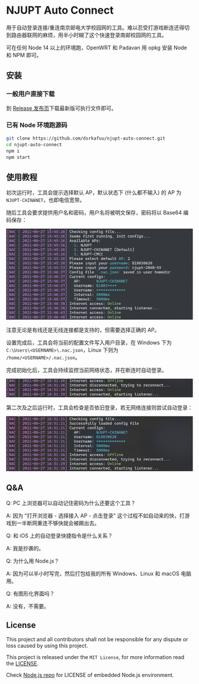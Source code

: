 # NJUPT Auto Connect

用于自动登录连接/重连南京邮电大学校园网的工具。难以忍受打游戏断连还得切到路由器联网的麻烦，用半小时糊了这个快速登录南邮校园网的工具。

可在任何 Node 14 以上的环境跑，OpenWRT 和 Padavan 用 opkg 安装 Node 和 NPM 即可。

## 安装

### 一般用户直接下载

到 [Release 发布页](https://github.com/dsrkafuu/njupt-auto-connect/releases)下载最新版可执行文件即可。

### 已有 Node 环境跑源码

```sh
git clone https://github.com/dsrkafuu/njupt-auto-connect.git
cd njupt-auto-connect
npm i
npm start
```

## 使用教程

初次运行时，工具会提示选择默认 AP，默认状态下 (什么都不输入) 的 AP 为 `NJUPT-CHINANET`，也即电信宽带。

随后工具会要求提供用户名和密码，用户名将被明文保存，密码将以 Base64 编码保存：

![](https://raw.githubusercontent.com/dsrkafuu/njupt-auto-connect/main/assets/init.jpg)

注意无论是有线还是无线连接都是支持的，但需要选择正确的 AP。

设置完成后，工具会将当前的配置文件写入用户目录，在 Windows 下为 `C:\Users\<USERNAME>\.nac.json`，Linux 下则为 `/home/<USERNAME>/.nac.json`。

完成初始化后，工具会持续监控当前网络状态，并在断连时自动登录。

![](https://raw.githubusercontent.com/dsrkafuu/njupt-auto-connect/main/assets/disconnected.jpg)

第二次及之后运行时，工具会检查是否依旧登录，若无网络连接则尝试自动登录：

![](https://raw.githubusercontent.com/dsrkafuu/njupt-auto-connect/main/assets/rerun.jpg)

## Q&A

Q: PC 上浏览器可以自动记住密码为什么还要这个工具？

A: 因为 "打开浏览器 - 选择接入 AP - 点击登录" 这个过程不如自动来的快，打游戏到一半断网重连不够快就会被踢出去。

Q: 和 iOS 上的自动登录快捷指令是什么关系？

A: 我是抄袭的。

Q: 为什么用 Node.js？

A: 因为可以半小时写完，然后打包给我的所有 Windows、Linux 和 macOS 电脑用。

Q: 有图形化界面吗？

A: 没有，不需要。

## License

This project and all contributors shall not be responsible for any dispute or loss caused by using this project.

This project is released under the `MIT License`, for more information read the [LICENSE](https://github.com/dsrkafuu/njupt-auto-connect/blob/master/LICENSE).

Check [Node.js repo](https://github.com/nodejs/node/blob/master/LICENSE) for LICENSE of embedded Node.js environment.
